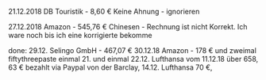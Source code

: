 21.12.2018 DB Touristik - 8,60 €
Keine Ahnung - ignorieren


27.12.2018 Amazon - 545,76 €
Chinesen - Rechnung ist nicht Korrekt. Ich ware noch bis ich eine korrigierte bekomme



done:
29.12. Selingo GmbH - 467,07 €
30.12.18 Amazon - 178 €
und zweimal fiftythreepaste einmal 21. und einmal 22.12.
Lufthansa vom 11.12.18 über 658, 63 € bezahlt via Paypal von der Barclay, 
14.12. Lufthansa 70 €,